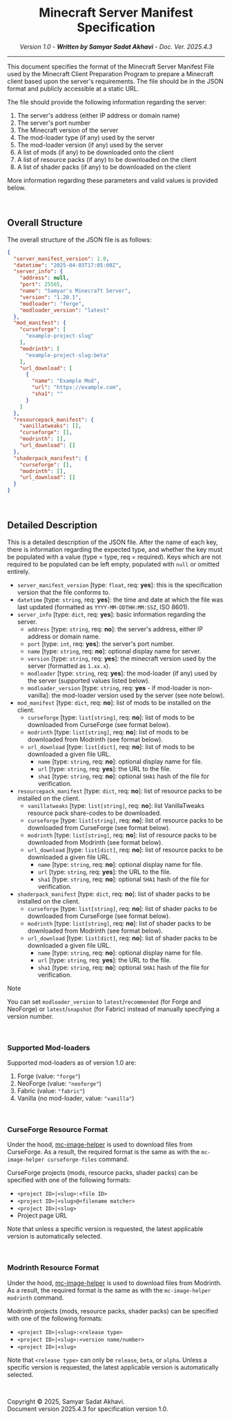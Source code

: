 <h1 align="center">Minecraft Server Manifest Specification</h1>
<p align="center"><i>Version 1.0 - <strong>Written by Samyar Sadat Akhavi</strong> - Doc. Ver. 2025.4.3</i></p>

----
This document specifies the format of the Minecraft Server Manifest File used by the Minecraft Client Preparation Program to prepare a Minecraft client based upon the server's requirements. The file should be in the JSON format and publicly accessible at a static URL.

The file should provide the following information regarding the server:
1. The server's address (either IP address or domain name)
2. The server's port number
3. The Minecraft version of the server
4. The mod-loader type (if any) used by the server
5. The mod-loader version (if any) used by the server
6. A list of mods (if any) to be downloaded onto the client
7. A list of resource packs (if any) to be downloaded on the client
8. A list of shader packs (if any) to be downloaded on the client

More information regarding these parameters and valid values is provided below.

<br>

## Overall Structure
The overall structure of the JSON file is as follows:
```json
{
  "server_manifest_version": 1.0,
  "datetime": "2025-04-03T17:05:00Z",
  "server_info": {
    "address": null,
    "port": 25565,
    "name": "Samyar's Minecraft Server",
    "version": "1.20.1",
    "modloader": "forge",
    "modloader_version": "latest"
  },
  "mod_manifest": {
    "curseforge": [
      "example-project-slug"
    ],
    "modrinth": [
      "example-project-slug:beta"
    ],
    "url_download": [
      {
        "name": "Example Mod",
        "url": "https://example.com",
        "sha1": ""
      }
    ]
  },
  "resourcepack_manifest": {
    "vanillatweaks": [],
    "curseforge": [],
    "modrinth": [],
    "url_download": []
  },
  "shaderpack_manifest": {
    "curseforge": [],
    "modrinth": [],
    "url_download": []
  }
}
```

<br>

## Detailed Description
This is a detailed description of the JSON file. After the name of each key, there is information regarding the expected type, and whether the key must be populated with a value (type = type, req = required). Keys which are not required to be populated can be left empty, populated with `null` or omitted entirely.
- `server_manifest_version` [type: `float`, req: **yes**]: this is the specification version that the file conforms to.
- `datetime` [type: `string`, req: **yes**]: the time and date at which the file was last updated (formatted as `YYYY-MM-DDTHH:MM:SSZ`, ISO 8601).
- `server_info` [type: `dict`, req: **yes**]: basic information regarding the server.
    - `address` [type: `string`, req: **no**]: the server's address, either IP address or domain name.
    - `port` [type: `int`, req: **yes**]: the server's port number.
    - `name` [type: `string`, req: **no**]: optional display name for server.
    - `version` [type: `string`, req: **yes**]: the minecraft version used by the server (formatted as `1.xx.x`).
    - `modloader` [type: `string`, req: **yes**]: the mod-loader (if any) used by the server (supported values listed below).
    - `modloader_version` [type: `string`, req: **yes** - if mod-loader is non-vanilla]: the mod-loader version used by the server (see note below).
- `mod_manifest` [type: `dict`, req: **no**]: list of mods to be installed on the client.
    - `curseforge` [type: `list[string]`, req: **no**]: list of mods to be downloaded from CurseForge (see format below).
    - `modrinth` [type: `list[string]`, req: **no**]: list of mods to be downloaded from Modrinth (see format below).
    - `url_download` [type: `list[dict]`, req: **no**]: list of mods to be downloaded a given file URL.
        - `name` [type: `string`, req: **no**]: optional display name for file.
        - `url` [type: `string`, req: **yes**]: the URL to the file.
        - `sha1` [type: `string`, req: **no**]: optional `SHA1` hash of the file for verification.
- `resourcepack_manifest` [type: `dict`, req: **no**]: list of resource packs to be installed on the client.
    - `vanillatweaks` [type: `list[string]`, req: **no**]: list VanillaTweaks resource pack share-codes to be downloaded.
    - `curseforge` [type: `list[string]`, req: **no**]: list of resource packs to be downloaded from CurseForge (see format below).
    - `modrinth` [type: `list[string]`, req: **no**]: list of resource packs to be downloaded from Modrinth (see format below).
    - `url_download` [type: `list[dict]`, req: **no**]: list of resource packs to be downloaded a given file URL.
        - `name` [type: `string`, req: **no**]: optional display name for file.
        - `url` [type: `string`, req: **yes**]: the URL to the file.
        - `sha1` [type: `string`, req: **no**]: optional `SHA1` hash of the file for verification.
- `shaderpack_manifest` [type: `dict`, req: **no**]: list of shader packs to be installed on the client.
    - `curseforge` [type: `list[string]`, req: **no**]: list of shader packs to be downloaded from CurseForge (see format below).
    - `modrinth` [type: `list[string]`, req: **no**]: list of shader packs to be downloaded from Modrinth (see format below).
    - `url_download` [type: `list[dict]`, req: **no**]: list of shader packs to be downloaded a given file URL.
        - `name` [type: `string`, req: **no**]: optional display name for file.
        - `url` [type: `string`, req: **yes**]: the URL to the file.
        - `sha1` [type: `string`, req: **no**]: optional `SHA1` hash of the file for verification.

> [!NOTE]
> You can set `modloader_version` to `latest`/`recommended` (for Forge and NeoForge) or `latest`/`snapshot` (for Fabric) instead of manually specifying a version number.

<br>

### Supported Mod-loaders
Supported mod-loaders as of version 1.0 are:
1. Forge (value: `"forge"`)
2. NeoForge (value: `"neoforge"`)
3. Fabric (value: `"fabric"`)
4. Vanilla (no mod-loader, value: `"vanilla"`)

<br>

### CurseForge Resource Format
Under the hood, [mc-image-helper](https://github.com/itzg/mc-image-helper) is used to download files from CurseForge. As a result, the required format is the same as with the `mc-image-helper curseforge-files` command.

CurseForge projects (mods, resource packs, shader packs) can be specified with one of the following formats:
- `<project ID>|<slug>:<file ID>`
- `<project ID>|<slug>@<filename matcher>`
- `<project ID>|<slug>`
- Project page URL

Note that unless a specific version is requested, the latest applicable version is automatically selected.

<br>

### Modrinth Resource Format
Under the hood, [mc-image-helper](https://github.com/itzg/mc-image-helper) is used to download files from Modrinth. As a result, the required format is the same as with the `mc-image-helper modrinth` command.

Modrinth projects (mods, resource packs, shader packs) can be specified with one of the following formats:
- `<project ID>|<slug>:<release type>`
- `<project ID>|<slug>:<version name/number>`
- `<project ID>|<slug>`

Note that `<release type>` can only be `release`, `beta`, or `alpha`. Unless a specific version is requested, the latest applicable version is automatically selected.

<br>

Copyright © 2025, Samyar Sadat Akhavi.\
Document version 2025.4.3 for specification version 1.0.
